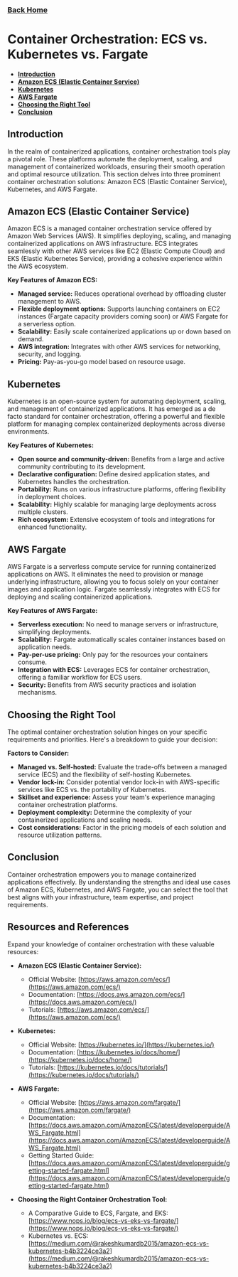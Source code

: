 ### [Back Home](../README.md)
# Container Orchestration: ECS vs. Kubernetes vs. Fargate

* **[Introduction](#introduction)**
* **[Amazon ECS (Elastic Container Service)](#amazon-ecs-elastic-container-service)**
* **[Kubernetes](#kubernetes)**
* **[AWS Fargate](#aws-fargate)**
* **[Choosing the Right Tool](#choosing-the-right-tool)**
* **[Conclusion](#conclusion)**


## Introduction

In the realm of containerized applications, container orchestration tools play a pivotal role. These platforms automate the deployment, scaling, and management of containerized workloads, ensuring their smooth operation and optimal resource utilization. This section delves into three prominent container orchestration solutions: Amazon ECS (Elastic Container Service), Kubernetes, and AWS Fargate.

## Amazon ECS (Elastic Container Service)

Amazon ECS is a managed container orchestration service offered by Amazon Web Services (AWS). It simplifies deploying, scaling, and managing containerized applications on AWS infrastructure. ECS integrates seamlessly with other AWS services like EC2 (Elastic Compute Cloud) and EKS (Elastic Kubernetes Service), providing a cohesive experience within the AWS ecosystem.

**Key Features of Amazon ECS:**

* **Managed service:** Reduces operational overhead by offloading cluster management to AWS.
* **Flexible deployment options:** Supports launching containers on EC2 instances (Fargate capacity providers coming soon) or AWS Fargate for a serverless option.
* **Scalability:** Easily scale containerized applications up or down based on demand.
* **AWS integration:** Integrates with other AWS services for networking, security, and logging.
* **Pricing:** Pay-as-you-go model based on resource usage.


## Kubernetes

Kubernetes is an open-source system for automating deployment, scaling, and management of containerized applications. It has emerged as a de facto standard for container orchestration, offering a powerful and flexible platform for managing complex containerized deployments across diverse environments.

**Key Features of Kubernetes:**

* **Open source and community-driven:** Benefits from a large and active community contributing to its development.
* **Declarative configuration:** Define desired application states, and Kubernetes handles the orchestration.
* **Portability:** Runs on various infrastructure platforms, offering flexibility in deployment choices.
* **Scalability:** Highly scalable for managing large deployments across multiple clusters.
* **Rich ecosystem:** Extensive ecosystem of tools and integrations for enhanced functionality. 


## AWS Fargate

AWS Fargate is a serverless compute service for running containerized applications on AWS. It eliminates the need to provision or manage underlying infrastructure, allowing you to focus solely on your container images and application logic. Fargate seamlessly integrates with ECS for deploying and scaling containerized applications.

**Key Features of AWS Fargate:**

* **Serverless execution:** No need to manage servers or infrastructure, simplifying deployments.
* **Scalability:** Fargate automatically scales container instances based on application needs.
* **Pay-per-use pricing:** Only pay for the resources your containers consume.
* **Integration with ECS:** Leverages ECS for container orchestration, offering a familiar workflow for ECS users.
* **Security:** Benefits from AWS security practices and isolation mechanisms.


## Choosing the Right Tool

The optimal container orchestration solution hinges on your specific requirements and priorities. Here's a breakdown to guide your decision:

**Factors to Consider:**

* **Managed vs. Self-hosted:** Evaluate the trade-offs between a managed service (ECS) and the flexibility of self-hosting Kubernetes.
* **Vendor lock-in:** Consider potential vendor lock-in with AWS-specific services like ECS vs. the portability of Kubernetes.
* **Skillset and experience:** Assess your team's experience managing container orchestration platforms.
* **Deployment complexity:** Determine the complexity of your containerized applications and scaling needs.
* **Cost considerations:** Factor in the pricing models of each solution and resource utilization patterns.


## Conclusion

Container orchestration empowers you to manage containerized applications effectively. By understanding the strengths and ideal use cases of Amazon ECS, Kubernetes, and AWS Fargate, you can select the tool that best aligns with your infrastructure, team expertise, and project requirements.

## Resources and References

Expand your knowledge of container orchestration with these valuable resources:

* **Amazon ECS (Elastic Container Service):**
    * Official Website: [https://aws.amazon.com/ecs/](https://aws.amazon.com/ecs/)
    * Documentation: [https://docs.aws.amazon.com/ecs/](https://docs.aws.amazon.com/ecs/)
    * Tutorials: [https://aws.amazon.com/ecs/](https://aws.amazon.com/ecs/)

* **Kubernetes:**
    * Official Website: [https://kubernetes.io/](https://kubernetes.io/)
    * Documentation: [https://kubernetes.io/docs/home/](https://kubernetes.io/docs/home/)
    * Tutorials: [https://kubernetes.io/docs/tutorials/](https://kubernetes.io/docs/tutorials/)

* **AWS Fargate:**
    * Official Website: [https://aws.amazon.com/fargate/](https://aws.amazon.com/fargate/)
    * Documentation: [https://docs.aws.amazon.com/AmazonECS/latest/developerguide/AWS_Fargate.html](https://docs.aws.amazon.com/AmazonECS/latest/developerguide/AWS_Fargate.html)
    * Getting Started Guide: [https://docs.aws.amazon.com/AmazonECS/latest/developerguide/getting-started-fargate.html](https://docs.aws.amazon.com/AmazonECS/latest/developerguide/getting-started-fargate.html)

* **Choosing the Right Container Orchestration Tool:**
    * A Comparative Guide to ECS, Fargate, and EKS: [https://www.nops.io/blog/ecs-vs-eks-vs-fargate/](https://www.nops.io/blog/ecs-vs-eks-vs-fargate/)
    * Kubernetes vs. ECS: [https://medium.com/@rakeshkumardb2015/amazon-ecs-vs-kubernetes-b4b3224ce3a2](https://medium.com/@rakeshkumardb2015/amazon-ecs-vs-kubernetes-b4b3224ce3a2)
